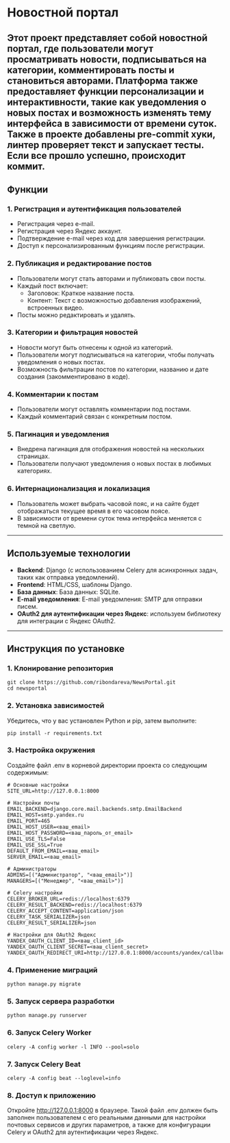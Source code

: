 # Новостной портал

**Этот проект представляет собой новостной портал, где пользователи могут просматривать новости, подписываться на категории, комментировать посты и становиться авторами. Платформа также предоставляет функции персонализации и интерактивности, такие как уведомления о новых постах и возможность изменять тему интерфейса в зависимости от времени суток.
Также в проекте добавлены pre-commit хуки, линтер проверяет текст и запускает тесты. Если все прошло успешно, происходит коммит.**
---

## Функции
### 1. **Регистрация и аутентификация пользователей**
- Регистрация через e-mail.
- Регистрация через Яндекс аккаунт.
- Подтверждение e-mail через код для завершения регистрации.
- Доступ к персонализированным функциям после регистрации.
### 2. **Публикация и редактирование постов**
- Пользователи могут стать авторами и публиковать свои посты.
- Каждый пост включает:
  - Заголовок: Краткое название поста.
  - Контент: Текст с возможностью добавления изображений, встроенных видео.
- Посты можно редактировать и удалять.
### 3. **Категории и фильтрация новостей**
- Новости могут быть отнесены к одной из категорий.
- Пользователи могут подписываться на категории, чтобы получать уведомления о новых постах.
- Возможность фильтрации постов по категории, названию и дате создания (закомментировано в коде).
### 4. **Комментарии к постам**
- Пользователи могут оставлять комментарии под постами.
- Каждый комментарий связан с конкретным постом.
### 5. **Пагинация и уведомления**
- Внедрена пагинация для отображения новостей на нескольких страницах.
- Пользователи получают уведомления о новых постах в любимых категориях.
### 6. **Интернационализация и локализация**
- Пользователь может выбрать часовой пояс, и на сайте будет отображаться текущее время в его часовом поясе.
- В зависимости от времени суток тема интерфейса меняется с темной на светлую.

---

## Используемые технологии
- **Backend**: Django (с использованием Celery для асинхронных задач, таких как отправка уведомлений).
- **Frontend**: HTML/CSS, шаблоны Django.
- **База данных**: База данных: SQLite.
- **E-mail уведомления**: E-mail уведомления: SMTP для отправки писем.
- **OAuth2 для аутентификации через Яндекс**: используем библиотеку для интеграции с Яндекс OAuth2.
---

## Инструкция по установке

### 1. Клонирование репозитория
```
git clone https://github.com/ribondareva/NewsPortal.git
cd newsportal
```
### 2. Установка зависимостей
Убедитесь, что у вас установлен Python и pip, затем выполните:
```
pip install -r requirements.txt
```
### 3. Настройка окружения
Создайте файл .env в корневой директории проекта со следующим содержимым:
```
# Основные настройки
SITE_URL=http://127.0.0.1:8000

# Настройки почты
EMAIL_BACKEND=django.core.mail.backends.smtp.EmailBackend
EMAIL_HOST=smtp.yandex.ru
EMAIL_PORT=465
EMAIL_HOST_USER=<ваш_email>
EMAIL_HOST_PASSWORD=<ваш_пароль_от_email>
EMAIL_USE_TLS=False
EMAIL_USE_SSL=True
DEFAULT_FROM_EMAIL=<ваш_email>
SERVER_EMAIL=<ваш_email>

# Администраторы
ADMINS=[("Администратор", "<ваш_email>")]
MANAGERS=[("Менеджер", "<ваш_email>")]

# Celery настройки
CELERY_BROKER_URL=redis://localhost:6379
CELERY_RESULT_BACKEND=redis://localhost:6379
CELERY_ACCEPT_CONTENT=application/json
CELERY_TASK_SERIALIZER=json
CELERY_RESULT_SERIALIZER=json

# Настройки для OAuth2 Яндекс
YANDEX_OAUTH_CLIENT_ID=<ваш_client_id>
YANDEX_OAUTH_CLIENT_SECRET=<ваш_client_secret>
YANDEX_OAUTH_REDIRECT_URI=http://127.0.0.1:8000/accounts/yandex/callback/
```
### 4. Применение миграций
```
python manage.py migrate
```
### 5. Запуск сервера разработки
```
python manage.py runserver
```
### 6. Запуск Celery Worker
```
celery -A config worker -l INFO --pool=solo
```
### 7. Запуск Celery Beat
```
celery -A config beat --loglevel=info
```
### 8. Доступ к приложению

Откройте http://127.0.0.1:8000 в браузере.
Такой файл .env должен быть заполнен пользователем с его реальными данными для настройки почтовых сервисов и других параметров, а также для конфигурации Celery и OAuth2 для аутентификации через Яндекс.
